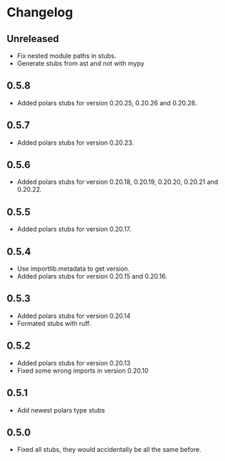 # Changelog

## Unreleased

- Fix nested module paths in stubs.
- Generate stubs from ast and not with mypy

## 0.5.8

- Added polars stubs for version 0.20.25, 0.20.26 and 0.20.28.
## 0.5.7

- Added polars stubs for version 0.20.23.
## 0.5.6

- Added polars stubs for version 0.20.18, 0.20.19, 0.20.20, 0.20.21 and 0.20.22.
## 0.5.5
- Added polars stubs for version 0.20.17.

## 0.5.4

- Use importlib.metadata to get version.
- Added polars stubs for version 0.20.15 and 0.20.16.

## 0.5.3 

- Added polars stubs for version 0.20.14
- Formated stubs with ruff.

## 0.5.2

- Added polars stubs for version 0.20.13
- Fixed some wrong imports in version 0.20.10

## 0.5.1

- Add newest polars type stubs

## 0.5.0

- Fixed all stubs, they would accidentally be all the same before.
